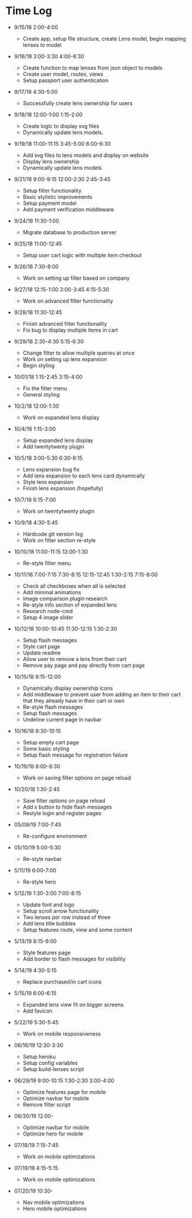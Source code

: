 # Time Log

- 9/15/18 2:00-4:00

  - Create app, setup file structure, create Lens model, begin mapping
    lenses to model

- 9/16/18 3:00-3:30
  4:00-6:30

  - Create function to map lenses from json object to models
  - Create user model, routes, views
  - Setup passport user authentication

- 9/17/18 4:30-5:00

  - Successfully create lens ownership for users

- 9/18/18 12:00-1:00
  1:15-2:00

  - Create logic to display svg files
  - Dynamically update lens models.

- 9/19/18 11:00-11:15
  3:45-5:00
  6:00-6:30

  - Add svg files to lens models and display on website
  - Display lens ownership
  - Dynamically update lens models

- 9/21/18 9:00-9:15
  12:00-2:30
  2:45-3:45

  - Setup filter functionality
  - Basic stylistic improvements
  - Setup payment model
  - Add payment verification middleware

- 9/24/18 11:30-1:00

  - Migrate database to production server

- 9/25/18 11:00-12:45

  - Setup user cart logic with multiple item checkout

- 9/26/18 7:30-8:00

  - Work on setting up filter based on company

- 9/27/18 12:15-1:00
  3:00-3:45
  4:15-5:30

  - Work on advanced filter functionality

- 9/28/18 11:30-12:45

  - Finish advanced filter functionality
  - Fix bug to display multiple items in cart

- 9/29/18 2:30-4:30
  5:15-6:30

  - Change filter to allow multiple queries at once
  - Work on setting up lens expansion
  - Begin styling

- 10/01/18 1:15-2:45
  3:15-4:00

  - Fix the filter menu
  - General styling

- 10/2/18 12:00-1:30

  - Work on expanded lens display

- 10/4/18 1:15-3:00

  - Setup expanded lens display
  - Add twentytwenty plugin

- 10/5/18 3:00-5:30
  6:30-8:15

  - Lens expansion bug fix
  - Add lens expansion to each lens card dynamically
  - Style lens expansion
  - Finish lens expansion (hopefully)

- 10/7/18 6:15-7:00

  - Work on twentytwenty plugin

- 10/9/18 4:30-5:45

  - Hardcode git version log
  - Work on filter section re-style

- 10/10/18 11:00-11:15
  12:00-1:30

  - Re-style filter menu

- 10/11/18 7:00-7:15
  7:30-8:15
  12:15-12:45
  1:30-2:15
  7:15-8:00

  - Check all checkboxes when all is selected
  - Add minimal animations
  - Image comparison plugin research
  - Re-style info section of expanded lens
  - Research node-cmd
  - Setup 4 image slider

- 10/12/18 10:00-10:45
  11:30-12:15
  1:30-2:30

  - Setup flash messages
  - Style cart page
  - Update readme
  - Allow user to remove a lens from their cart
  - Remove pay page and pay directly from cart page

- 10/15/18 9:15-12:00

  - Dynamically display ownership icons
  - Add middleware to prevent user from adding an item
    to their cart that they already have in their cart or own
  - Re-style flash messages
  - Setup flash messages
  - Undeline current page in navbar

- 10/16/18 9:30-10:15

  - Setup empty cart page
  - Some basic styling
  - Setup flash message for registration failure

- 10/19/18 8:00-8:30

  - Work on saving filter options on page reload

- 10/20/18 1:30-2:45

  - Save filter options on page reload
  - Add x button to hide flash messages
  - Restyle login and register pages

- 05/09/19 7:00-7:45

  - Re-configure environment

- 05/10/19 5:00-5:30

  - Re-style navbar

- 5/11/19 6:00-7:00

  - Re-style hero

- 5/12/19 1:30-3:00
  7:00-8:15

  - Update font and logo
  - Setup scroll arrow functionality
  - Two lenses per row instead of three
  - Add lens title bubbles
  - Setup features route, view and some content

- 5/13/19 8:15-9:00

  - Style features page
  - Add border to flash messages for visibility

- 5/14/19 4:30-5:15

  - Replace purchased/in cart icons

- 5/15/19 6:00-6:15

  - Expanded lens view fit on bigger screens
  - Add favicon

- 5/22/19 5:30-5:45

  - Work on mobile responsiveness

- 06/16/19 12:30-3:30

  - Setup heroku
  - Setup config variables
  - Setup build-lenses script

- 06/29/19 9:00-10:15
  1:30-2:30
  3:00-4:00

  - Optimize features page for mobile
  - Optimize navbar for mobile
  - Remove filter script

- 06/30/19 12:00-

  - Optimize navbar for mobile
  - Optimize hero for mobile

- 07/18/19 7:15-7:45

  - Work on mobile optimizations

- 07/19/19 4:15-5:15

  - Work on mobile optimizations

- 07/20/19 10:30-

  - Nav mobile optimizations
  - Hero mobile optimizations